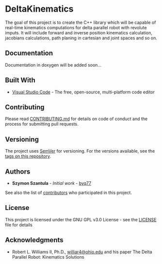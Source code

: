 # DeltaKinematics

The goal of this project is to create the C++ library which will be capable of real-time kinematics computations for delta parallel robot with revolute imputs. It will include forward and inverse position kinematics calculation, jacobians calculations, path planing in cartesian and joint spaces and so on.

## Documentation

Documentation in doxygen will be added soon...

## Built With

* [Visual Studio Code](https://code.visualstudio.com/) - The free, open-source, multi-platform code editor

## Contributing

Please read [CONTRIBUTING.md](CONTRIBUTING.md) for details on code of conduct and the process for submitting pull requests.

## Versioning

The project uses [SemVer](http://semver.org/) for versioning. For the versions available, see the [tags on this repository](https://github.com/your/project/tags). 

## Authors

* **Szymon Szantula** - *Initial work* - [byq77](https://github.com/byq77)

See also the list of [contributors](contributors) who participated in this project.

## License

This project is licensed under the GNU GPL v3.0 License - see the [LICENSE](LICENSE) file for details

## Acknowledgments

* Robert L. Williams II, Ph.D., williar4@ohio.edu and his paper The Delta Parallel Robot: Kinematics Solutions 
